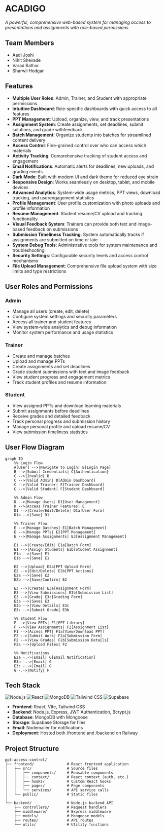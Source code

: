 # ACADIGO

*A powerful, comprehensive web-based system for managing access to presentations and assignments with role-based permissions.*

## Team Members
- Aadi Joshi
- Nihit Shevade
- Varad Rathor
- Sharwil Hodgar

## Features

- **Multiple User Roles**: Admin, Trainer, and Student with appropriate permissions
- **Intuitive Dashboard**: Role-specific dashboards with quick access to all features
- **PPT Management**: Upload, organize, view, and track presentations
- **Assignment System**: Create assignments, set deadlines, submit solutions, and grade withfeedback
- **Batch Management**: Organize students into batches for streamlined content delivery
- **Access Control**: Fine-grained control over who can access which materials
- **Activity Tracking**: Comprehensive tracking of student access and engagement
- **Email Notifications**: Automatic alerts for deadlines, new uploads, and grading events
- **Dark Mode**: Built with modern UI and dark theme for reduced eye strain
- **Responsive Design**: Works seamlessly on desktop, tablet, and mobile devices
- **Advanced Analytics**: System-wide usage metrics, PPT views, download tracking, and userengagement statistics
- **Profile Management**: User profile customization with photo uploads and profile information
- **Resume Management**: Student resume/CV upload and tracking functionality
- **Visual Feedback System**: Trainers can provide both text and image-based feedback on submissions
- **Submission Timeliness Tracking**: System automatically tracks if assignments are submitted on time or late
- **System Debug Tools**: Administrative tools for system maintenance and troubleshooting
- **Security Settings**: Configurable security levels and access control mechanisms
- **File Upload Management**: Comprehensive file upload system with size limits and type restrictions

## User Roles and Permissions

### Admin
- Manage all users (create, edit, delete)
- Configure system settings and security parameters
- Access all trainer and student features
- View system-wide analytics and debug information
- Monitor system performance and usage statistics

### Trainer
- Create and manage batches
- Upload and manage PPTs
- Create assignments and set deadlines
- Grade student submissions with text and image feedback
- View student progress and engagement metrics
- Track student profiles and resume information

### Student
- View assigned PPTs and download learning materials
- Submit assignments before deadlines
- Receive grades and detailed feedback
- Track personal progress and submission history
- Manage personal profile and upload resume/CV
- View submission timeliness statistics

## User Flow Diagram

```mermaid
graph TD
    %% Login Flow
    A[User] -->|Navigate to Login| B[Login Page]
    B -->|Submit Credentials| C{Authentication}
    C -->|Invalid| B
    C -->|Valid Admin| D[Admin Dashboard]
    C -->|Valid Trainer| E[Trainer Dashboard]
    C -->|Valid Student| F[Student Dashboard]
    
    %% Admin Flow
    D -->|Manage Users| D1[User Management]
    D -->|Access Trainer Features| E
    D1 -->|Create/Edit/Delete| D1a[User Form]
    D1a -->|Save| D1
    
    %% Trainer Flow
    E -->|Manage Batches| E1[Batch Management]
    E -->|Manage PPTs| E2[PPT Management]
    E -->|Manage Assignments| E3[Assignment Management]
    
    E1 -->|Create/Edit| E1a[Batch Form]
    E1 -->|Assign Students| E1b[Student Assignment]
    E1a -->|Save| E1
    E1b -->|Save| E1
    
    E2 -->|Upload| E2a[PPT Upload Form]
    E2 -->|Edit/Delete| E2b[PPT Actions]
    E2a -->|Save| E2
    E2b -->|Save/Confirm| E2
    
    E3 -->|Create| E3a[Assignment Form]
    E3 -->|View Submissions| E3b[Submission List]
    E3 -->|Grade| E3c[Grading Form]
    E3a -->|Save| E3
    E3b -->|View Details| E3c
    E3c -->|Submit Grade| E3b
    
    %% Student Flow
    F -->|View PPTs| F1[PPT Library]
    F -->|View Assignments| F2[Assignment List]
    F1 -->|Access PPT| F1a[View/Download PPT]
    F2 -->|Submit Work| F2a[Submission Form]
    F2 -->|View Grades| F2b[Submission Details]
    F2a -->|Upload Files| F2
    
    %% Notifications
    E2a -.->|Email| G[Email Notification]
    E3a -.->|Email| G
    E3c -.->|Email| G
    G -.->|Notify| F
```

## Tech Stack
![Node.js](https://img.shields.io/badge/Node.js-43853D?style=for-the-badge&logo=node.js&logoColor=white)
![React](https://img.shields.io/badge/React-20232A?style=for-the-badge&logo=react&logoColor=61DAFB)
![MongoDB](https://img.shields.io/badge/MongoDB-4EA94B?style=for-the-badge&logo=mongodb&logoColor=white)
![Tailwind CSS](https://img.shields.io/badge/Tailwind_CSS-38B2AC?style=for-the-badge&logo=tailwind-css&logoColor=white)
![Supabase](https://img.shields.io/badge/Supabase-3ECF8E?style=for-the-badge&logo=supabase&logoColor=white)
- **Frontend**: React, Vite, Tailwind CSS
- **Backend**: Node.js, Express, JWT Authentication, Bcrypt.js
- **Database**: MongoDB with Mongoose
- **Storage**: Supabase Storage for files
- **Email**: Nodemailer for notifications
- **Deployment**: Hosted both /frontend and /backend on Railway

## Project Structure

```
ppt-access-control/
├── frontend/               # React frontend application
│   ├── src/                # Source files
│   │   ├── components/     # Reusable components
│   │   ├── context/        # React context (auth, etc.)
│   │   ├── hooks/          # Custom React hooks
│   │   ├── pages/          # Page components
│   │   └── services/       # API service calls
│   └── public/             # Static files
│
└── backend/                # Node.js backend API
    ├── controllers/        # Request handlers
    ├── middleware/         # Express middleware
    ├── models/             # Mongoose models
    ├── routes/             # API routes
    └── utils/              # Utility functions
```

